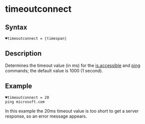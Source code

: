 # timeoutconnect

## Syntax

```G1ANT
♥timeoutconnect = ⟦timespan⟧
```

## Description

Determines the timeout value (in ms) for the [is.accessible](https://github.com/G1ANT-Robot/G1ANT.Addon/blob/develop/G1ANT.Addon.Net/G1ANT.Addon.Net/Commands/IsAccessibleCommand.md) and [ping](https://github.com/G1ANT-Robot/G1ANT.Addon/blob/develop/G1ANT.Addon.Net/G1ANT.Addon.Net/Commands/PingCommand.md) commands; the default value is 1000 (1 second).

## Example

```G1ANT
♥timeoutconnect = 20
ping microsoft.com
```

In this example the 20ms timeout value is too short to get a server response, so an error message appears.

